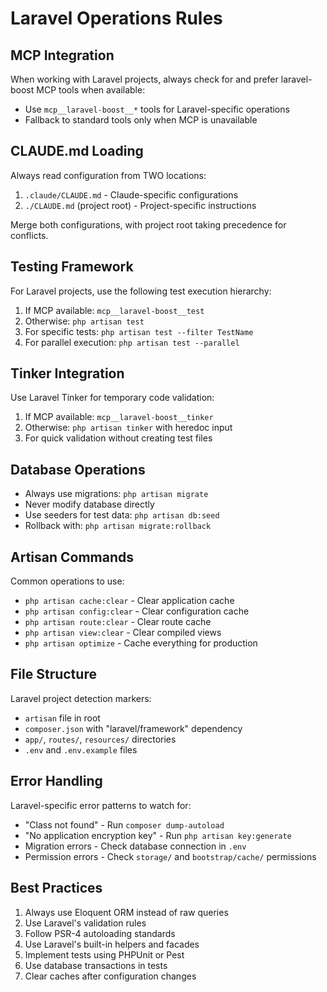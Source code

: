 # Laravel Operations Rules

## MCP Integration
When working with Laravel projects, always check for and prefer laravel-boost MCP tools when available:
- Use `mcp__laravel-boost__*` tools for Laravel-specific operations
- Fallback to standard tools only when MCP is unavailable

## CLAUDE.md Loading
Always read configuration from TWO locations:
1. `.claude/CLAUDE.md` - Claude-specific configurations
2. `./CLAUDE.md` (project root) - Project-specific instructions

Merge both configurations, with project root taking precedence for conflicts.

## Testing Framework
For Laravel projects, use the following test execution hierarchy:
1. If MCP available: `mcp__laravel-boost__test`
2. Otherwise: `php artisan test`
3. For specific tests: `php artisan test --filter TestName`
4. For parallel execution: `php artisan test --parallel`

## Tinker Integration
Use Laravel Tinker for temporary code validation:
1. If MCP available: `mcp__laravel-boost__tinker`
2. Otherwise: `php artisan tinker` with heredoc input
3. For quick validation without creating test files

## Database Operations
- Always use migrations: `php artisan migrate`
- Never modify database directly
- Use seeders for test data: `php artisan db:seed`
- Rollback with: `php artisan migrate:rollback`

## Artisan Commands
Common operations to use:
- `php artisan cache:clear` - Clear application cache
- `php artisan config:clear` - Clear configuration cache
- `php artisan route:clear` - Clear route cache
- `php artisan view:clear` - Clear compiled views
- `php artisan optimize` - Cache everything for production

## File Structure
Laravel project detection markers:
- `artisan` file in root
- `composer.json` with "laravel/framework" dependency
- `app/`, `routes/`, `resources/` directories
- `.env` and `.env.example` files

## Error Handling
Laravel-specific error patterns to watch for:
- "Class not found" - Run `composer dump-autoload`
- "No application encryption key" - Run `php artisan key:generate`
- Migration errors - Check database connection in `.env`
- Permission errors - Check `storage/` and `bootstrap/cache/` permissions

## Best Practices
1. Always use Eloquent ORM instead of raw queries
2. Use Laravel's validation rules
3. Follow PSR-4 autoloading standards
4. Use Laravel's built-in helpers and facades
5. Implement tests using PHPUnit or Pest
6. Use database transactions in tests
7. Clear caches after configuration changes